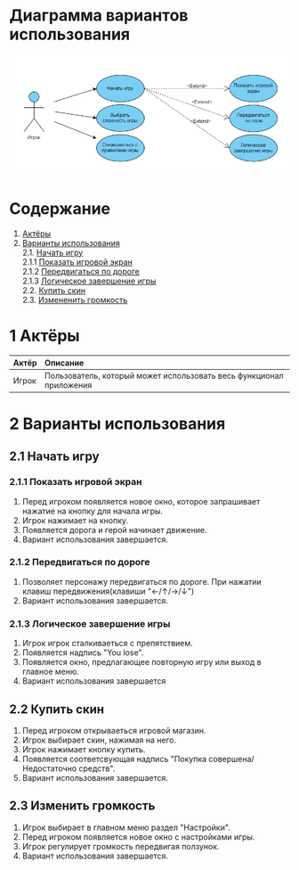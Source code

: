 # Диаграмма вариантов использования

![Диаграмма вариантов использования](https://github.com/BoryaD/PacMan/blob/master/Images/Diagrams/Use_case.png)

# Содержание

1. [Актёры](#1) <br>
2. [Варианты использования](#2) <br>
    2.1. [Начать игру](#2.1) <br>
      2.1.1 [Показать игровой экран](#2.1.1) <br>
      2.1.2 [Передвигаться по дороге](#2.1.2) <br>
      2.1.3 [Логическое завершение игры](#2.1.3) <br>
    2.2. [Купить скин](#2.2) <br>
    2.3. [Измененить громкость](#2.3) <br>
    
        
 <a name="1"/>
 
 # 1 Актёры
 
| Актёр | Описание |
|:--|:--|
| Игрок | Пользователь, который может использовать весь функционал приложения |

<a name="2"/>

# 2 Варианты использования

<a name="2.1"/>

## 2.1 Начать игру

<a name="2.1.1"/>

### 2.1.1 Показать игровой экран
1. Перед игроком появляется новое окно, которое запрашивает нажатие на кнопку для начала игры.<br>
2. Игрок нажимает на кнопку.<br>
3. Появляется дорога и герой начинает движение.
4. Вариант использования завершается.

<a name="2.1.2"/>

### 2.1.2 Передвигаться по дороге
1. Позволяет персонажу передвигаться по дороге. При нажатии клавиш передвижения(клавиши "←/↑/→/↓")
2. Вариант использования завершается.

<a name="2.1.3"/>

### 2.1.3 Логическое завершение игры
1. Игрок игрок сталкиваеться с препятствием. 
2. Появляется надпись "You lose".
3. Появляется окно, предлагающее повторную игру или выход в главное меню.
4. Вариант использования завершается

<a name="2.2"/>

## 2.2 Купить скин
1. Перед игроком открываеться игровой магазин.
2. Игрок выбирает скин, нажимая на него.
3. Игрок нажимает кнопку купить.
4. Появляется соответсвующая надпись "Покупка совершена/Недостаточно средств".
5. Вариант использования завершается.

<a name="2.3"/>

## 2.3 Изменить громкость
1. Игрок выбирает в главном меню раздел "Настройки".
2. Перед игроком появляется новое окно с настройками игры.<br>
3. Игрок регулирует громкость передвигая ползунок.
4. Вариант использования завершается.
